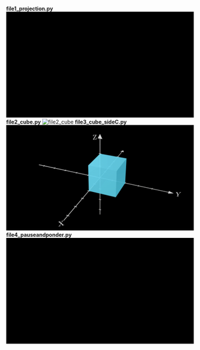 **file1_projection.py**
![file1_projection](projection.gif)
**file2_cube.py**
![file2_cube](cube.gif)
**file3_cube_sideC.py**
![file3_cube_sideC](sideC.gif)
**file4_pauseandponder.py**
![file4_pauseandponder](pauseandponder.gif)

